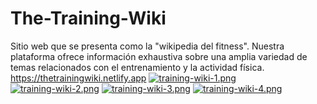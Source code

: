 # The-Training-Wiki
Sitio web que se presenta como la "wikipedia del fitness". Nuestra plataforma ofrece información exhaustiva sobre una amplia variedad de temas relacionados con el entrenamiento y la actividad física.
https://thetrainingwiki.netlify.app
[![training-wiki-1.png](https://i.postimg.cc/zGSwhFP0/training-wiki-1.png)](https://postimg.cc/SnRzFC4M)
[![training-wiki-2.png](https://i.postimg.cc/YCwfjs8v/training-wiki-2.png)](https://postimg.cc/gnN6T4Cp)
[![training-wiki-3.png](https://i.postimg.cc/k5JQvR09/training-wiki-3.png)](https://postimg.cc/v4KxQT8S)
[![training-wiki-4.png](https://i.postimg.cc/xTm3f2Gr/training-wiki-4.png)](https://postimg.cc/0b8wnhHZ)
